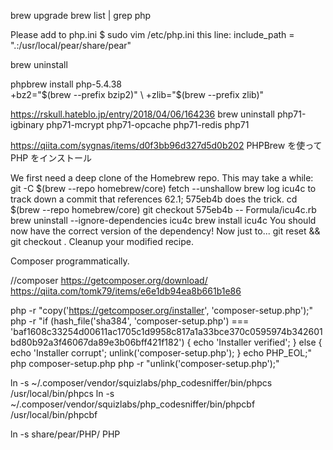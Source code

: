 brew upgrade
brew list | grep php



Please add to php.ini
$ sudo vim /etc/php.ini
this line:
include_path = ".:/usr/local/pear/share/pear"


brew uninstall 


phpbrew install php-5.4.38 \
    +bz2="$(brew --prefix bzip2)" \
    +zlib="$(brew --prefix zlib)"


https://rskull.hateblo.jp/entry/2018/04/06/164236
brew uninstall php71-igbinary php71-mcrypt php71-opcache php71-redis php71

https://qiita.com/sygnas/items/d0f3bb96d327d5d0b202
PHPBrew を使って PHP をインストール


We first need a deep clone of the Homebrew repo. This may take a while: git -C $(brew --repo homebrew/core) fetch --unshallow
brew log icu4c to track down a commit that references 62.1; 575eb4b does the trick.
cd $(brew --repo homebrew/core)
git checkout 575eb4b -- Formula/icu4c.rb
brew uninstall  --ignore-dependencies icu4c
brew install icu4c You should now have the correct version of the dependency! Now just to...
git reset && git checkout . Cleanup your modified recipe.



Composer programmatically.

//composer
https://getcomposer.org/download/
https://qiita.com/tomk79/items/e6e1db94ea8b661b1e86

php -r "copy('https://getcomposer.org/installer', 'composer-setup.php');"
php -r "if (hash_file('sha384', 'composer-setup.php') === 'baf1608c33254d00611ac1705c1d9958c817a1a33bce370c0595974b342601bd80b92a3f46067da89e3b06bff421f182') { echo 'Installer verified'; } else { echo 'Installer corrupt'; unlink('composer-setup.php'); } echo PHP_EOL;"
php composer-setup.php
php -r "unlink('composer-setup.php');"


ln -s ~/.composer/vendor/squizlabs/php_codesniffer/bin/phpcs /usr/local/bin/phpcs
ln -s ~/.composer/vendor/squizlabs/php_codesniffer/bin/phpcbf /usr/local/bin/phpcbf

ln -s share/pear/PHP/ PHP
